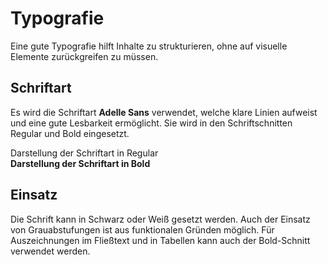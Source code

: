 # Typografie

Eine gute Typografie hilft Inhalte zu strukturieren, ohne auf visuelle
Elemente zurückgreifen zu müssen.


## Schriftart
Es wird die Schriftart **Adelle Sans** verwendet, welche klare Linien aufweist und eine gute Lesbarkeit ermöglicht. Sie wird in den Schriftschnitten Regular und Bold eingesetzt.  

Darstellung der Schriftart in Regular  
**Darstellung der Schriftart in Bold**


## Einsatz

Die Schrift kann in Schwarz oder Weiß gesetzt werden. Auch der Einsatz von Grauabstufungen ist aus funktionalen Gründen möglich. Für Auszeichnungen im Fließtext und in Tabellen kann auch der Bold-Schnitt verwendet werden. 